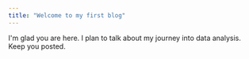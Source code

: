 ```yaml
---
title: "Welcome to my first blog"
---
```


I'm glad you are here. I plan to talk about my journey into data analysis. Keep you posted.
